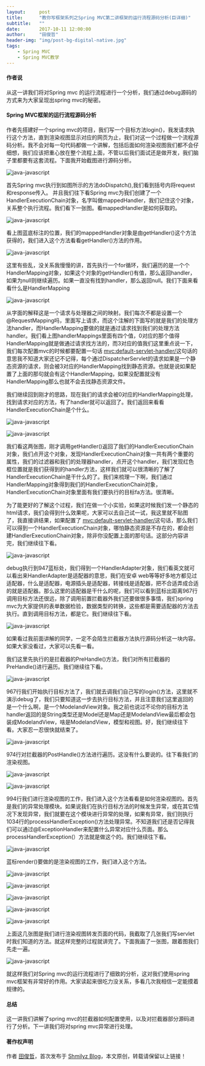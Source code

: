 ```yaml
---
layout:     post
title:      "教你写框架系列之Spring MVC第二讲框架的运行流程源码分析(巨详细)"
subtitle:   ""
date:       2017-10-11 12:00:00
author:     "田俊哲"
header-img: "img/post-bg-digital-native.jpg"
tags:
    - Spring MVC 
    - Spring MVC教学
---
```



	


#### 作者说

从这一讲我们将对Spring mvc 的运行流程进行一个分析，我们通过debug源码的方式来为大家呈现出spring mvc的秘密。

#### Spring MVC框架的运行流程源码分析

作者先搭建好一个spring mvc的项目，我们写一个目标方法login()，我发请求执行这个方法，直到渲染视图显示对应的网页为止，我们对这一个过程做一个流程源码分析。我不会对每一句代码都做一个讲解，包括后面如何渲染视图我们都不会仔细想，我们应该把重心放在整个流程上面，不管以后我们面试还是做开发，我们脑子里都要有这套流程。下面我开始截图进行源码分析。

![java-javascript](/img/in-post/first-mvc/11.png)

首先Spring mvc执行到如图所示的方法doDispatch(),我们看到括号内将request和response传入。
并且我们往下看Spring mvc为我们创建了一个HandlerExecutionChain对象，名字叫做mappedHandler，我们记住这个对象，关系整个执行流程。我们看下一张图。看mappedHandler是如何获取的。

![java-javascript](/img/in-post/first-mvc/12.png)

看上图蓝底标注的位置，我们的mappedHandler对象是由getHandler()这个方法获得的，我们进入这个方法看看getHandler()方法的作用。

![java-javascript](/img/in-post/first-mvc/13.png)

这里有些乱，没关系我慢慢的讲，首先执行一个for循环，我们遍历的是一个个HandlerMapping对象，如果这个对象的getHandler()有值，那么返回handler，如果为null则继续遍历。如果一直没有找到handler，那么返回null。我们下面来看看什么是HandlerMapping

![java-javascript](/img/in-post/first-mvc/14.png)

从字面的解释这是一个请求与处理器之间的映射。我们每次不都是设置一个@RequestMapping吗，里面写上请求，而这个注解的下面写的就是我们的处理方法handler，而HandlerMapping要做的就是通过请求找到我们的处理方法handler。我们看上图handlerMappings里面有四个值，0对应的那个值得HandlerMapping就是做通过请求找方法的，而3对应的值我们这里重点说一下，我们每次配置mvc的时候都要配置一句话  <mvc:default-servlet-handler/>这句话的意思我不知道大家还记不记得，每个通过DispatcherServlet的请求如果是一个静态资源的请求，则会被3对应的HandlerMapping找到静态资源。也就是说如果配置了上面的那句就会有这个HandlerMapping，如果没配置就没有HandlerMapping那么也就不会去找静态资源文件。

我们继续回到刚才的思路，现在我们的请求会被0对应的HandlerMapping处理，找到请求对应的方法，有了handler就可以返回了。我们返回来看看HandlerExecutionChain是个什么。

![java-javascript](/img/in-post/first-mvc/15.png)

![java-javascript](/img/in-post/first-mvc/16.png)

我们看这两张图，刚才调用getHandler()返回了我们的HandlerExecutionChain对象，我们点开这个对象，发现HandlerExecutionChain对象一共有两个重要的属性，我们的过滤器和我们的处理器handler，点开这个handler，我们发现红色框位置就是我们获得到的handler方法，这样我们就可以很清晰的了解了HandlerExecutionChain是干什么的了。我们来梳理一下啊，我们通过HandlerMapping对象得到我们的HandlerExecutionChain对象，HandlerExecutionChain对象里面有我们要执行的目标fa方法。很清晰。

为了能更好的了解这个过程，我们在做一个小实验，如果这时候我们发一个静态的html请求，我们会得到什么效果呢，大家可以去自己试一试，我这里就不贴图了，我直接讲结果，如果配置了 <mvc:default-servlet-handler/>这句话，那么我们可以得到一个HandlerExecutionChain对象，哪怕静态资源是不存在的，都会创建HandlerExecutionChain对象，除非你没配置上面的那句话。这部分内容讲完，我们继续往下看。

![java-javascript](/img/in-post/first-mvc/17.png)

debug执行到947蓝标处，我们得到一个HandlerAdapter对象，我们看英文就可以看出来HandlerAdapter是适配器的意思，我们在安卓 web等等好多地方都见过适配器，什么是适配器，电源插头是适配器，转接线是适配器，把不合适弄成合适的就是适配器。那么这里的适配器是干什么的呢，我们可以看到蓝标出距离967行调用目标方法还很远，除了调用前置拦截器外我们还要做很多事情，我们spring mvc为大家提供的表单数据检验，数据类型的转换，这些都是需要适配器的方法去执行。直到调用目标方法，都是它。我们继续往下看。

![java-javascript](/img/in-post/first-mvc/18.png)

如果看过我前面讲解的同学，一定不会陌生拦截器方法执行源码分析这一块内容。如果大家没看过，大家可以先看一看。

我们这里先执行的是拦截器的PreHandle()方法，我们对所有拦截器的PreHandle()进行遍历。我们继续往下看。

![java-javascript](/img/in-post/first-mvc/19.png)

967行我们开始执行目标方法了，我们就去调我们自己写的login()方法，这里就不演示debug了，我们只要知道这一步去执行目标方法，并且注意我们这里返回的是一个什么啊，是一个ModelandView对象。我之前也说过不论你的目标方法handler返回的是String类型还是Model还是Map还是ModelandView最后都会包装成ModelandView，啥是ModelandView，模型和视图。好，我们继续往下看。大家忍一忍很快就结束了。

![java-javascript](/img/in-post/first-mvc/20.png)

974行对拦截器的PostHandle()方法进行遍历。这没有什么要说的。往下看我们的渲染视图。

![java-javascript](/img/in-post/first-mvc/21.png)

![java-javascript](/img/in-post/first-mvc/22.png)

994行我们进行渲染视图的工作，我们进入这个方法看看是如何渲染视图的。首先是我们的异常处理模块。如果说我们在执行目标方法的时候发生异常，或在其它情况下发现异常，我们就要在这个模块进行异常的处理，如果有异常，我们则执行1034行的processHandlerException()方法处理异常。不知道我们还是否记得我们可以通过@ExceptionHandler来配置什么异常对应什么页面。那么processHandlerException(）方法就是做这个的。我们继续往下看。

![java-javascript](/img/in-post/first-mvc/23.png)

蓝标render()要做的是渲染视图的工作，我们进入这个方法。

![java-javascript](/img/in-post/first-mvc/24.png)

![java-javascript](/img/in-post/first-mvc/25.png)

![java-javascript](/img/in-post/first-mvc/26.png)

![java-javascript](/img/in-post/first-mvc/27.png)

![java-javascript](/img/in-post/first-mvc/28.png)

上面这几张图是我们进行渲染视图转发页面的代码，我截取了几张我们写servlet时我们知道的方法。就这样完整的过程就讲完了。下面我画了一张图，跟着图我们先走一遍。

![java-javascript](/img/in-post/first-mvc/29.png)

就这样我们对Spring mvc的运行流程进行了细致的分析，这对我们使用spring mvc框架有非常好的作用。大家读起来很吃力没关系，多看几次我相信一定能摸着规律的。



#### 总结

这一讲我们讲解了spring mvc的拦截器如何配置使用，以及对拦截器部分源码进行了分析。下一讲我们将对spring mvc异常进行处理。

#### 著作权声明

作者 [田俊哲](https://shmilyz.github.io)，首次发布于 [Shmilyz Blog](https://shmilyz.github.io)，本文原创，转载请保留以上链接！

